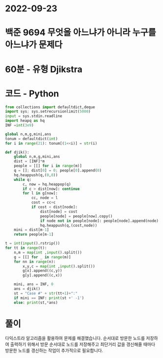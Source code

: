 # 2022-09-23

# 백준 9694 무엇을 아느냐가 아니라 누구를 아느냐가 문제다

# 60분 - 유형 Djikstra

# 코드 - Python

```python
from collections import defaultdict,deque
import sys; sys.setrecursionlimit(5000)
input = sys.stdin.readline
import heapq as hq
INF =int(3e9)

global n,m,g,mini,ans
tonum = defaultdict(int)
for i in range(21): tonum[(1<<i)] = str(i)

def djik():
    global n,m,g,mini,ans
    dist = [INF]*m
    people = [[] for i in range(m)]
    q = []; dist[0] = 0; people[0].append(0)
    hq.heappush(q,(0,0))
    while q:
        c, now = hq.heappop(q)
        if c > dist[now]: continue
        for l in g[now]:
            cc, node = l
            cost = cc+c
            if cost < dist[node]:
                dist[node] = cost
                people[node] = people[now].copy()
                if node not in people[node]: people[node].append(node)
                hq.heappush(q,(cost,node))
    mini = dist[m-1]
    return people[m-1]

t = int(input().rstrip())
for tt in range(t):
    n,m = map(int ,input().split())
    g = [[] for _ in range(m)]
    for nn in range(n):
        x,y,c = map(int ,input().split())
        g[x].append((c,y))
        g[y].append((c,x))

    mini, ans = INF, 0
    ans = djik()
    st = "Case #" + str(tt+1)+":"
    if mini == INF: print(st +' -1')
    else: print(st,*ans)
```

# 풀이

다익스트라 알고리즘을 활용하여 문제를 해결했습니다.
순서대로 방문한 노드를 저장하여 출력하기 위해서
방문 순서대로 노드를 저장해주고 최단거리 값을 갱신해줄 때마다 방문한 노드를 갱신하는 작업이 추가적으로 필요합니다.
